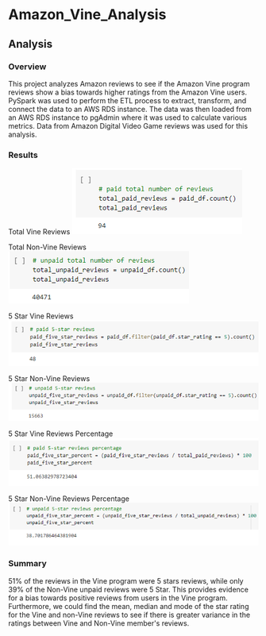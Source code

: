 # Amazon_Vine_Analysis
## Analysis
### Overview
This project analyzes Amazon reviews to see if the Amazon Vine program reviews show a bias towards higher ratings from the Amazon Vine users.
PySpark was used to perform the ETL process to extract, transform, and connect the data to an AWS RDS instance. The data was then loaded from an AWS RDS instance to pgAdmin where it was used to calculate various metrics. Data from Amazon Digital Video Game reviews was used for this analysis.
### Results
Total Vine Reviews
![total_paid_reviews](https://raw.githubusercontent.com/damansandhu/Amazon_Vine_Analysis/main/images/total_paid_reviews.png)


Total Non-Vine Reviews
![total_unpaid_reviews](https://raw.githubusercontent.com/damansandhu/Amazon_Vine_Analysis/main/images/total_unpaid_reviews.png)


5 Star Vine Reviews
![5_star_paid_reviews](https://raw.githubusercontent.com/damansandhu/Amazon_Vine_Analysis/main/images/5_star_paid_reviews.png)


5 Star Non-Vine Reviews
![5_star_unpaid_reviews](https://raw.githubusercontent.com/damansandhu/Amazon_Vine_Analysis/main/images/5_star_unpaid_reviews.png)

5 Star Vine Reviews Percentage
![5_star_paid_precentage](https://raw.githubusercontent.com/damansandhu/Amazon_Vine_Analysis/main/images/5_star_paid_percentage.png)

5 Star Non-Vine Reviews Percentage
![5_star_unpaid_precentage](https://raw.githubusercontent.com/damansandhu/Amazon_Vine_Analysis/main/images/5_star_unpaid_percentage.png)

### Summary
51% of the reviews in the Vine program were 5 stars reviews, while only 39% of the Non-Vine unpaid reviews were 5 Star. This provides evidence for a bias towards positive reviews from users in the Vine program.
Furthermore, we could find the mean, median and mode of the star rating for the Vine and non-Vine reviews to see if there is greater variance in the ratings between Vine and Non-Vine member's reviews.
